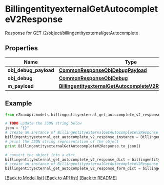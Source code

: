 # BillingentityexternalGetAutocompleteV2Response

Response for GET /2/object/billingentityexternal/getAutocomplete

## Properties
Name | Type | Description | Notes
------------ | ------------- | ------------- | -------------
**obj_debug_payload** | [**CommonResponseObjDebugPayload**](CommonResponseObjDebugPayload.md) |  | 
**obj_debug** | [**CommonResponseObjDebug**](CommonResponseObjDebug.md) |  | [optional] 
**m_payload** | [**BillingentityexternalGetAutocompleteV2ResponseMPayload**](BillingentityexternalGetAutocompleteV2ResponseMPayload.md) |  | 

## Example

```python
from eZmaxApi.models.billingentityexternal_get_autocomplete_v2_response import BillingentityexternalGetAutocompleteV2Response

# TODO update the JSON string below
json = "{}"
# create an instance of BillingentityexternalGetAutocompleteV2Response from a JSON string
billingentityexternal_get_autocomplete_v2_response_instance = BillingentityexternalGetAutocompleteV2Response.from_json(json)
# print the JSON string representation of the object
print BillingentityexternalGetAutocompleteV2Response.to_json()

# convert the object into a dict
billingentityexternal_get_autocomplete_v2_response_dict = billingentityexternal_get_autocomplete_v2_response_instance.to_dict()
# create an instance of BillingentityexternalGetAutocompleteV2Response from a dict
billingentityexternal_get_autocomplete_v2_response_form_dict = billingentityexternal_get_autocomplete_v2_response.from_dict(billingentityexternal_get_autocomplete_v2_response_dict)
```
[[Back to Model list]](../README.md#documentation-for-models) [[Back to API list]](../README.md#documentation-for-api-endpoints) [[Back to README]](../README.md)


